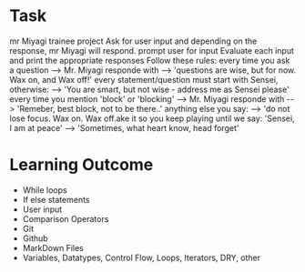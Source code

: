 # Task
mr Miyagi trainee project
Ask for user input and depending on the response, mr Miyagi will respond.
prompt user for input
Evaluate each input and print the appropriate responses
Follow these rules:
every time you ask a question --> Mr. Miyagi responde with
--> 'questions are wise, but for now. Wax on, and Wax off!'
every statement/question must start with Sensei, otherwise:
--> 'You are smart, but not wise - address me as Sensei please'
every time you mention 'block' or 'blocking' --> Mr. Miyagi responde with
--> 'Remeber, best block, not to be there..'
anything else you say:
--> 'do not lose focus. Wax on. Wax off.ake it so you keep playing until we say: 'Sensei, I am at peace'
--> 'Sometimes, what heart know, head forget'


# Learning Outcome
- While loops
- If else statements
- User input
- Comparison Operators
- Git
- Github
- MarkDown Files
- Variables, Datatypes, Control Flow, Loops, Iterators, DRY, other
